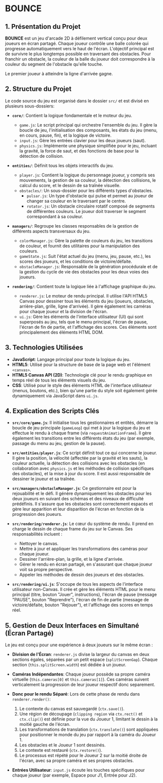 # BOUNCE 

## 1. Présentation du Projet

**BOUNCE** est un jeu d'arcade 2D à défilement vertical conçu pour deux joueurs en écran partagé. Chaque joueur contrôle une balle colorée qui progresse automatiquement vers le haut de l'écran. L'objectif principal est de survivre le plus longtemps possible en traversant des obstacles. Pour franchir un obstacle, la couleur de la balle du joueur doit correspondre à la couleur du segment de l'obstacle qu'elle touche.

Le premier joueur à atteindre la ligne d'arrivée gagne. 

## 2. Structure du Projet

Le code source du jeu est organisé dans le dossier `src/` et est divisé en plusieurs sous-dossiers: 

-   **`core/`**: Contient la logique fondamentale et le moteur du jeu.
    -   `game.js`: Le script principal qui orchestre l'ensemble du jeu. Il gère la boucle de jeu, l'initialisation des composants, les états du jeu (menu, en cours, pause, fin), et la logique de victoire.
    -   `input.js`: Gère les entrées clavier pour les deux joueurs (saut).
    -   `physics.js`: Implémente une physique simplifiée pour le jeu, incluant la gravité, la force de saut, et des fonctions de base pour la détection de collision.

-   **`entities/`**: Définit tous les objets interactifs du jeu.
    -   `player.js`: Contient la logique du personnage joueur, y compris ses mouvements, la gestion de sa couleur, la détection des collisions, le calcul du score, et le dessin de sa traînée visuelle.
    -   `obstacles/`: Un sous-dossier pour les différents types d'obstacles.
        -   `pulsar.js`: Un type d'obstacle qui pulse et permet au joueur de changer sa couleur en le traversant par le centre.
        -   `rotator.js`: Un obstacle circulaire rotatif composé de segments de différentes couleurs. Le joueur doit traverser le segment correspondant à sa couleur.
        

-   **`managers/`**: Regroupe les classes responsables de la gestion de différents aspects transversaux du jeu.
    -   `colorManager.js`: Gère la palette de couleurs du jeu, les transitions de couleur, et fournit des utilitaires pour la manipulation des couleurs.
    -   `gameState.js`: Suit l'état actuel du jeu (menu, jeu, pause, etc.), les scores des joueurs, et les conditions de victoire/défaite.
    -   `obstacleManager.js`: Responsable de la génération procédurale et de la gestion du cycle de vie des obstacles pour les deux voies des joueurs.

-   **`rendering/`**: Contient toute la logique liée à l'affichage graphique du jeu.
    -   `renderer.js`: Le moteur de rendu principal. Il utilise l'API HTML5 Canvas pour dessiner tous les éléments du jeu (joueurs, obstacles, arrière-plan, grille, ligne d'arrivée). Il gère également les caméras pour chaque joueur et la division de l'écran.
    -   `ui.js`: Gère les éléments de l'interface utilisateur (UI) qui sont superposés au jeu, tels que le menu principal, l'écran de pause, l'écran de fin de partie, et l'affichage des scores. Ces éléments sont principalement des éléments HTML DOM.
    

## 3. Technologies Utilisées

-   **JavaScript**: Langage principal pour toute la logique du jeu.
-   **HTML5**: Utilisé pour la structure de base de la page web et l'élément `<canvas>`.
-   **HTML5 Canvas API (2D)**: Technologie clé pour le rendu graphique en temps réel de tous les éléments visuels du jeu.
-   **CSS**: Utilisé pour le style des éléments HTML de l'interface utilisateur (menus, boutons, etc.), bien qu'une partie du style soit également gérée dynamiquement via JavaScript dans `ui.js`.

## 4. Explication des Scripts Clés

-   **`src/core/game.js`**: Il initialise tous les gestionnaires et entités, démarre la boucle de jeu principale (`gameLoop`) qui met à jour la logique du jeu et effectue le rendu à chaque frame (via `requestAnimationFrame`). Il gère également les transitions entre les différents états du jeu (par exemple, passage du menu au jeu, gestion de la pause).

-   **`src/entities/player.js`**: Ce script définit tout ce qui concerne le joueur. Il gère la position, la vélocité (affectée par la gravité et les sauts), la couleur actuelle, la détection des collisions avec les obstacles (en collaboration avec `physics.js` et les méthodes de collision spécifiques des obstacles), et la mise à jour du score. Il est aussi responsable de dessiner le joueur et sa traînée.

-   **`src/managers/obstacleManager.js`**: Ce gestionnaire est pour la rejouabilité et le défi. Il génère dynamiquement les obstacles pour les deux joueurs en suivant des schémas et des niveaux de difficulté prédéfinis. Il s'assure que les obstacles sont correctement espacés et gère leur apparition et leur disparition de l'écran en fonction de la progression des joueurs.

-   **`src/rendering/renderer.js`**: Le cœur du système de rendu. Il prend en charge le dessin de chaque frame du jeu sur le Canvas. Ses responsabilités incluent :
    -   Nettoyer le canvas.
    -   Mettre à jour et appliquer les transformations des caméras pour chaque joueur.
    -   Dessiner l'arrière-plan, la grille, et la ligne d'arrivée.
    -   Gérer le rendu en écran partagé, en s'assurant que chaque joueur voit sa propre perspective.
    -   Appeler les méthodes de dessin des joueurs et des obstacles.

-   **`src/rendering/ui.js`**: S'occupe de tous les aspects de l'interface utilisateur non-Canvas. Il crée et gère les éléments HTML pour le menu principal (titre, bouton "Jouer", instructions), l'écran de pause (message "PAUSE", bouton "Reprendre"), l'écran de fin de partie (message de victoire/défaite, bouton "Rejouer"), et l'affichage des scores en temps réel.

## 5. Gestion de Deux Interfaces en Simultané (Écran Partagé)

Le jeu est conçu pour une expérience à deux joueurs sur le même écran :

-   **Division de l'Écran**: `renderer.js` divise la largeur du canvas en deux sections égales, séparées par un petit espace (`splitScreenGap`). Chaque section (`this.splitScreen.width`) est dédiée à un joueur.
-   **Caméras Indépendantes**: Chaque joueur possède sa propre caméra virtuelle (`this.cameras[0]` et `this.cameras[1]`). Ces caméras suivent verticalement la progression de leur joueur respectif donc separement.
-   **Donc pour le rendu Séparé**: Lors de cette phase de rendu dans `renderer.render()`:
    1.  Le contexte du canvas est sauvegardé (`ctx.save()`).
    2.  Une région de découpage (`clipping region` via `ctx.rect()` et `ctx.clip()`) est définie pour la vue du Joueur 1, limitant le dessin à la moitié gauche de l'écran.
    3.  Les transformations de translation (`ctx.translate()`) sont appliquées pour positionner le monde du jeu par rapport à la caméra du Joueur 1.
    4.  Les obstacles et le Joueur 1 sont dessinés.
    5.  Le contexte est restauré (`ctx.restore()`).
    6.  Le processus est répété pour le Joueur 2 sur la moitié droite de l'écran, avec sa propre caméra et ses propres obstacles.

-   **Entrées Utilisateur**: `input.js` écoute les touches spécifiques pour chaque joueur (par exemple, Espace pour J1, Entrée pour J2).
